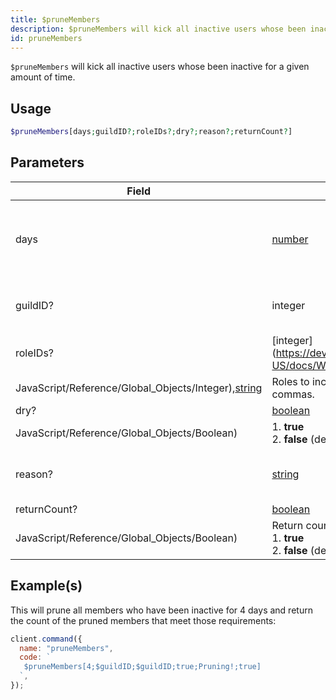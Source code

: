 ```yaml
---
title: $pruneMembers
description: $pruneMembers will kick all inactive users whose been inactive for a given amount of time.
id: pruneMembers
---
```


`$pruneMembers` will kick all inactive users whose been inactive for a given amount of time.

## Usage

```php
$pruneMembers[days;guildID?;roleIDs?;dry?;reason?;returnCount?]
```

## Parameters

| Field                                                                                                                                          | Type                                                                                                | Description                                          | Required |
| ---------------------------------------------------------------------------------------------------------------------------------------------- | --------------------------------------------------------------------------------------------------- | ---------------------------------------------------- | :------: |
| days                                                                                                                                           | [number](https://developer.mozilla.org/en-US/docs/Web/JavaScript/Reference/Global_Objects/Number)   | Number of days to count prune for (1-30, 7 default). |   true   |
| guildID?                                                                                                                                       | integer                                                                                             | Where members are going to be pruned.                |  false   |
| roleIDs?                                                                                                                                       | [integer](https://developer.mozilla.org/en-US/docs/Web/                                             |
| JavaScript/Reference/Global_Objects/Integer),[string](https://developer.mozilla.org/en-US/docs/Web/JavaScript/Reference/Global_Objects/String) | Roles to include, splitted by commas.                                                               | false                                                |
| dry?                                                                                                                                           | [boolean](https://developer.mozilla.org/en-US/docs/Web/JavaScript/Reference/Global_Objects/Boolean) |
| JavaScript/Reference/Global_Objects/Boolean)                                                                                                   | 1. **true** <br /> 2. **false** (default)                                                           | false                                                |
| reason?                                                                                                                                        | [string](https://developer.mozilla.org/en-US/docs/Web/JavaScript/Reference/Global_Objects/String)   | Reason to display in the guild's audit logs.         |  false   |
| returnCount?                                                                                                                                   | [boolean](https://developer.mozilla.org/en-US/docs/Web/JavaScript/Reference/Global_Objects/Boolean) |
| JavaScript/Reference/Global_Objects/Boolean)                                                                                                   | Return count of pruned members. <br /> 1. **true** <br /> 2. **false** (default)                    | false                                                |

## Example(s)

This will prune all members who have been inactive for 4 days and return the count of the pruned members that meet those
requirements:

```javascript
client.command({
  name: "pruneMembers",
  code: `
   $pruneMembers[4;$guildID;$guildID;true;Pruning!;true]
  `,
});
```
